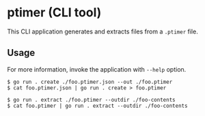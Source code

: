 <!--
SPDX-FileCopyrightText: 2024 Shota FUJI <pockawoooh@gmail.com>

SPDX-License-Identifier: Apache-2.0
-->

# ptimer (CLI tool)

This CLI application generates and extracts files from a `.ptimer` file.

## Usage

For more information, invoke the application with `--help` option.

```
$ go run . create ./foo.ptimer.json --out ./foo.ptimer
$ cat foo.ptimer.json | go run . create > foo.ptimer

$ go run . extract ./foo.ptimer --outdir ./foo-contents
$ cat foo.ptimer | go run . extract --outdir ./foo-contents
```
